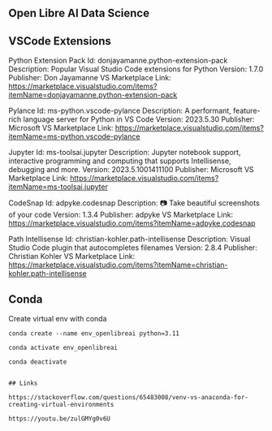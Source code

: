 ## Open Libre AI Data Science


## VSCode Extensions

Python Extension Pack
Id: donjayamanne.python-extension-pack
Description: Popular Visual Studio Code extensions for Python
Version: 1.7.0
Publisher: Don Jayamanne
VS Marketplace Link: https://marketplace.visualstudio.com/items?itemName=donjayamanne.python-extension-pack

Pylance
Id: ms-python.vscode-pylance
Description: A performant, feature-rich language server for Python in VS Code
Version: 2023.5.30
Publisher: Microsoft
VS Marketplace Link: https://marketplace.visualstudio.com/items?itemName=ms-python.vscode-pylance

Jupyter
Id: ms-toolsai.jupyter
Description: Jupyter notebook support, interactive programming and computing that supports Intellisense, debugging and more.
Version: 2023.5.1001411100
Publisher: Microsoft
VS Marketplace Link: https://marketplace.visualstudio.com/items?itemName=ms-toolsai.jupyter

CodeSnap
Id: adpyke.codesnap
Description: 📷 Take beautiful screenshots of your code
Version: 1.3.4
Publisher: adpyke
VS Marketplace Link: https://marketplace.visualstudio.com/items?itemName=adpyke.codesnap


Path Intellisense
Id: christian-kohler.path-intellisense
Description: Visual Studio Code plugin that autocompletes filenames
Version: 2.8.4
Publisher: Christian Kohler
VS Marketplace Link: https://marketplace.visualstudio.com/items?itemName=christian-kohler.path-intellisense

## Conda 

Create virtual env with conda

```
conda create --name env_openlibreai python=3.11

conda activate env_openlibreai

conda deactivate
```

```

## Links

https://stackoverflow.com/questions/65483008/venv-vs-anaconda-for-creating-virtual-environments

https://youtu.be/zulGMYg0v6U